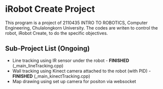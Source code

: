 # iRobot Create Project
This program is a project of 2110435 INTRO TO ROBOTICS, Computer Engineering, Chulalongkorn University.
The codes are writen to control the robot, iRobot Create, to do the specific objectives.

## Sub-Project List (Ongoing)
- Line tracking using IR sensor under the robot - **FINISHED** (_main_lineTracking.cpp)
- Wall tracking using Kinect camera attached to the robot (with PID) - **FINISHED** (_main_kinectTracking.cpp)
- Map drawing using set up camera for positon via websocket
